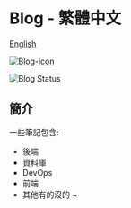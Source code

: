# Blog - 繁體中文

[English](README.md)

[![Blog-icon](https://img.shields.io/badge/Blog_Link-https://blog.zhu424.dev/zh--tw/-blue)](https://blog.zhu424.dev/zh-tw/)

![Blog Status](https://img.shields.io/website?url=https%3A%2F%2Fblog.zhu424.dev%2F&label=Blog%20Status)

## 簡介

一些筆記包含:
- 後端
- 資料庫
- DevOps
- 前端
- 其他有的沒的 ~